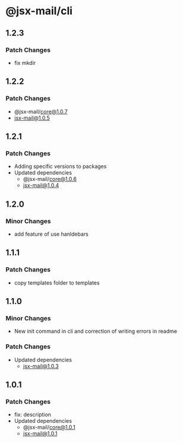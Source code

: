 # @jsx-mail/cli

## 1.2.3

### Patch Changes

- fix mkdir

## 1.2.2

### Patch Changes

- @jsx-mail/core@1.0.7
- jsx-mail@1.0.5

## 1.2.1

### Patch Changes

- Adding specific versions to packages
- Updated dependencies
  - @jsx-mail/core@1.0.6
  - jsx-mail@1.0.4

## 1.2.0

### Minor Changes

- add feature of use hanldebars

## 1.1.1

### Patch Changes

- copy templates folder to templates

## 1.1.0

### Minor Changes

- New init command in cli and correction of writing errors in readme

### Patch Changes

- Updated dependencies
  - jsx-mail@1.0.3

## 1.0.1

### Patch Changes

- fix: description
- Updated dependencies
  - @jsx-mail/core@1.0.1
  - jsx-mail@1.0.1
